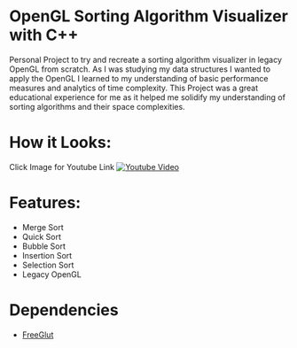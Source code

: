 # OpenGL Sorting Algorithm Visualizer with C++
Personal Project to try and recreate a sorting algorithm visualizer in legacy OpenGL from scratch.  As I was studying my data structures I wanted to apply the OpenGL I learned to my understanding of basic performance measures and analytics of time complexity.   This Project was a great educational experience for me as it helped me solidify my understanding of sorting algorithms and their space complexities.

# How it Looks:
Click Image for Youtube Link
[![Youtube Video](https://i.imgur.com/0eMjPIk.png)](https://www.youtube.com/watch?v=--RWaeg3ZhY)

# Features:
* Merge Sort
* Quick Sort
* Bubble Sort
* Insertion Sort
* Selection Sort
* Legacy OpenGL
# Dependencies
* [FreeGlut](http://freeglut.sourceforge.net/)
